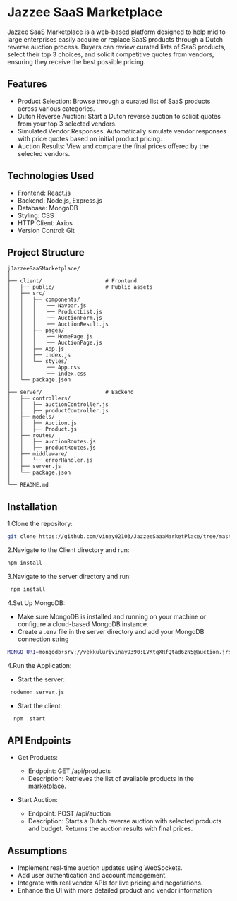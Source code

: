 
# Jazzee SaaS Marketplace

Jazzee SaaS Marketplace is a web-based platform designed to help mid to large enterprises easily acquire or replace SaaS products through a Dutch reverse auction process. Buyers can review curated lists of SaaS products, select their top 3 choices, and solicit competitive quotes from vendors, ensuring they receive the best possible pricing.


## Features

- Product Selection: Browse through a curated list of SaaS products across various categories.
 - Dutch Reverse Auction: Start a Dutch reverse auction to solicit quotes from your top 3 selected vendors.
- Simulated Vendor Responses: Automatically simulate vendor responses with price quotes based on initial product pricing.
- Auction Results: View and compare the final prices offered by the selected vendors.




## Technologies Used

- Frontend: React.js
- Backend: Node.js, Express.js
- Database: MongoDB
- Styling: CSS
- HTTP Client: Axios
- Version Control: Git
## Project Structure

```
jJazzeeSaaSMarketplace/
│
├── client/                    # Frontend
│   ├── public/                # Public assets
│   ├── src/
│   │   ├── components/
│   │   │   ├── Navbar.js
│   │   │   ├── ProductList.js
│   │   │   ├── AuctionForm.js
│   │   │   ├── AuctionResult.js
│   │   ├── pages/
│   │   │   ├── HomePage.js
│   │   │   ├── AuctionPage.js
│   │   ├── App.js
│   │   ├── index.js
│   │   └── styles/
│   │       ├── App.css
│   │       └── index.css
│   └── package.json
│
├── server/                    # Backend
│   ├── controllers/
│   │   ├── auctionController.js
│   │   ├── productController.js
│   ├── models/
│   │   ├── Auction.js
│   │   ├── Product.js
│   ├── routes/
│   │   ├── auctionRoutes.js
│   │   ├── productRoutes.js
│   ├── middleware/
│   │   └── errorHandler.js
│   ├── server.js
│   └── package.json
│
└── README.md

```


## Installation

1.Clone the repository:
```bash
git clone https://github.com/vinay02103/JazzeeSaaaMarketPlace/tree/master.git

```
2.Navigate to the Client directory and run:
 ```bash
npm install

```
3.Navigate to the server directory and run:

```bash
 npm install

```
4.Set Up MongoDB:

- Make sure MongoDB is installed and running on your machine or configure a cloud-based MongoDB instance.
- Create a .env file in the server directory and add your MongoDB connection string
```bash
MONGO_URI=mongodb+srv://vekkulurivinay9390:LVKtqXRfQtad6zN5@auction.jrsgm.mongodb.net/?retryWrites=true&w=majority&appName=auction


```
4.Run the Application:

- Start the server:
```bash
 nodemon server.js

```
- Start the client:
```bash
  npm  start

```

    
## API Endpoints
- Get Products:

   - Endpoint: GET /api/products
    - Description: Retrieves the list of available products in the marketplace.
- Start Auction:

    - Endpoint: POST /api/auction
    - Description: Starts a Dutch reverse auction with selected products and budget. Returns the auction results with final prices.
## Assumptions

- Implement real-time auction updates using WebSockets.
- Add user authentication and account management.
- Integrate with real vendor APIs for live pricing and negotiations.
- Enhance the UI with more detailed product and vendor information
